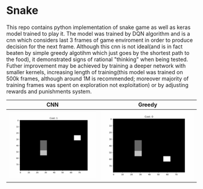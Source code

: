 # Snake

This repo contains python implementation of snake game as well as keras model trained to play it. The model was trained by DQN algorithm and is a cnn which considers last 3 frames of game enviroment in order to produce decision for the next frame. Although this cnn is not ideal(and is in fact beaten by simple greedy algotihm which just goes by the shortest path to the food), it demonstrated signs of rational "thinking" when being tested. Futher improvement may be achieved by training a deeper network with smaller kernels, increasing length of training(this model was trained on 500k frames, although around 1M is recommended; moreover majority of training frames was spent on exploration not exploitation) or by adjusting rewards and punishments system.

<!-- <img src="images/snake.gif" width="400" height="400"/> -->

CNN | Greedy
:-------------------------:|:-------------------------:
![](images/cnn.gif)  |  ![](images/greedy.gif)
